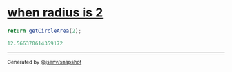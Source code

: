 # [when radius is 2](../../circle_area.test.js#L13)

```js
return getCircleArea(2);
```

```js
12.566370614359172
```
---

<sub>
  Generated by <a href="https://github.com/jsenv/core/tree/main/packages/independent/snapshot">@jsenv/snapshot</a>
</sub>